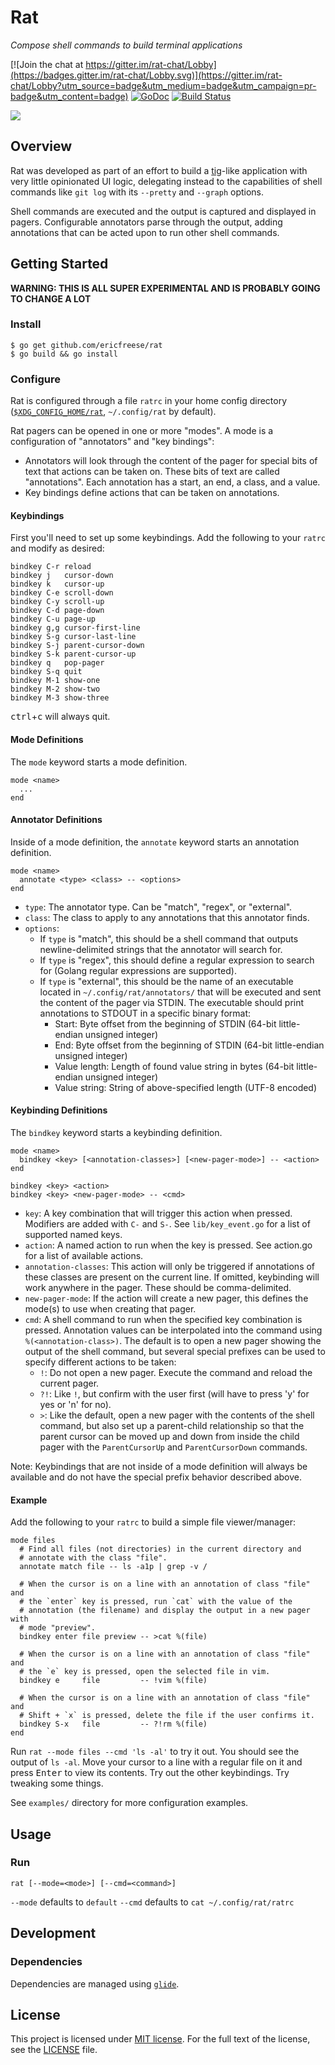 # Rat

_Compose shell commands to build terminal applications_

[![Join the chat at https://gitter.im/rat-chat/Lobby](https://badges.gitter.im/rat-chat/Lobby.svg)](https://gitter.im/rat-chat/Lobby?utm_source=badge&utm_medium=badge&utm_campaign=pr-badge&utm_content=badge)
[![GoDoc](https://godoc.org/github.com/ericfreese/rat?status.svg)](https://godoc.org/github.com/ericfreese/rat)
[![Build Status](https://travis-ci.org/ericfreese/rat.svg?branch=master)](https://travis-ci.org/ericfreese/rat)

![](demo.gif)

## Overview

Rat was developed as part of an effort to build a [tig](https://github.com/jonas/tig)-like application with very little opinionated UI logic, delegating instead to the capabilities of shell commands like `git log` with its `--pretty` and `--graph` options.

Shell commands are executed and the output is captured and displayed in pagers. Configurable annotators parse through the output, adding annotations that can be acted upon to run other shell commands.

## Getting Started

**WARNING: THIS IS ALL SUPER EXPERIMENTAL AND IS PROBABLY GOING TO CHANGE A LOT**

### Install

```shell
$ go get github.com/ericfreese/rat
$ go build && go install
```

### Configure

Rat is configured through a file `ratrc` in your home config directory ([`$XDG_CONFIG_HOME/rat`](https://specifications.freedesktop.org/basedir-spec/latest), `~/.config/rat` by default).

Rat pagers can be opened in one or more "modes". A mode is a configuration of "annotators" and "key bindings":

- Annotators will look through the content of the pager for special bits of text that actions can be taken on. These bits of text are called "annotations". Each annotation has a start, an end, a class, and a value.
- Key bindings define actions that can be taken on annotations.

#### Keybindings

First you'll need to set up some keybindings. Add the following to your `ratrc` and modify as desired:

```shell
bindkey C-r reload
bindkey j   cursor-down
bindkey k   cursor-up
bindkey C-e scroll-down
bindkey C-y scroll-up
bindkey C-d page-down
bindkey C-u page-up
bindkey g,g cursor-first-line
bindkey S-g cursor-last-line
bindkey S-j parent-cursor-down
bindkey S-k parent-cursor-up
bindkey q   pop-pager
bindkey S-q quit
bindkey M-1 show-one
bindkey M-2 show-two
bindkey M-3 show-three
```

<kbd>ctrl</kbd>+<kbd>c</kbd> will always quit.

#### Mode Definitions

The `mode` keyword starts a mode definition.

```shell
mode <name>
  ...
end
```

#### Annotator Definitions

Inside of a mode definition, the `annotate` keyword starts an annotation definition.

```shell
mode <name>
  annotate <type> <class> -- <options>
end
```

- `type`: The annotator type. Can be "match", "regex", or "external".
- `class`: The class to apply to any annotations that this annotator finds.
- `options`:
    - If `type` is "match", this should be a shell command that outputs newline-delimited strings that the annotator will search for.
    - If `type` is "regex", this should define a regular expression to search for (Golang regular expressions are supported).
    - If `type` is "external", this should be the name of an executable located in `~/.config/rat/annotators/` that will be executed and sent the content of the pager via STDIN. The executable should print annotations to STDOUT in a specific binary format:
        - Start: Byte offset from the beginning of STDIN (64-bit little-endian unsigned integer)
        - End: Byte offset from the beginning of STDIN (64-bit little-endian unsigned integer)
        - Value length: Length of found value string in bytes (64-bit little-endian unsigned integer)
        - Value string: String of above-specified length (UTF-8 encoded)

#### Keybinding Definitions

The `bindkey` keyword starts a keybinding definition.

```shell
mode <name>
  bindkey <key> [<annotation-classes>] [<new-pager-mode>] -- <action>
end

bindkey <key> <action>
bindkey <key> <new-pager-mode> -- <cmd>
```

- `key`: A key combination that will trigger this action when pressed. Modifiers are added with `C-` and `S-`. See `lib/key_event.go` for a list of supported named keys.
- `action`: A named action to run when the key is pressed. See action.go for a list of available actions.
- `annotation-classes`: This action will only be triggered if annotations of these classes are present on the current line. If omitted, keybinding will work anywhere in the pager. These should be comma-delimited.
- `new-pager-mode`: If the action will create a new pager, this defines the mode(s) to use when creating that pager.
- `cmd`: A shell command to run when the specified key combination is pressed. Annotation values can be interpolated into the command using `%(<annotation-class>)`. The default is to open a new pager showing the output of the shell command, but several special prefixes can be used to specify different actions to be taken:
    - `!`: Do not open a new pager. Execute the command and reload the current pager.
    - `?!`: Like `!`, but confirm with the user first (will have to press 'y' for yes or 'n' for no).
    - `>`: Like the default, open a new pager with the contents of the shell command, but also set up a parent-child relationship so that the parent cursor can be moved up and down from inside the child pager with the `ParentCursorUp` and `ParentCursorDown` commands.

Note: Keybindings that are not inside of a mode definition will always be available and do not have the special prefix behavior described above.

#### Example

Add the following to your `ratrc` to build a simple file viewer/manager:

```shell
mode files
  # Find all files (not directories) in the current directory and
  # annotate with the class "file".
  annotate match file -- ls -a1p | grep -v /

  # When the cursor is on a line with an annotation of class "file" and
  # the `enter` key is pressed, run `cat` with the value of the
  # annotation (the filename) and display the output in a new pager with
  # mode "preview". 
  bindkey enter file preview -- >cat %(file)

  # When the cursor is on a line with an annotation of class "file" and
  # the `e` key is pressed, open the selected file in vim.
  bindkey e     file         -- !vim %(file)

  # When the cursor is on a line with an annotation of class "file" and
  # Shift + `x` is pressed, delete the file if the user confirms it.
  bindkey S-x   file         -- ?!rm %(file)
end
```

Run `rat --mode files --cmd 'ls -al'` to try it out. You should see the output of `ls -al`. Move your cursor to a line with a regular file on it and press <kbd>Enter</kbd> to view its contents. Try out the other keybindings. Try tweaking some things.

See `examples/` directory for more configuration examples.

## Usage

### Run

``` shell
rat [--mode=<mode>] [--cmd=<command>]
```

`--mode` defaults to `default`
`--cmd` defaults to `cat ~/.config/rat/ratrc`

## Development

### Dependencies

Dependencies are managed using [`glide`](https://github.com/Masterminds/glide).

## License

This project is licensed under [MIT license](http://opensource.org/licenses/MIT). For the full text of the license, see the [LICENSE](LICENSE) file.
